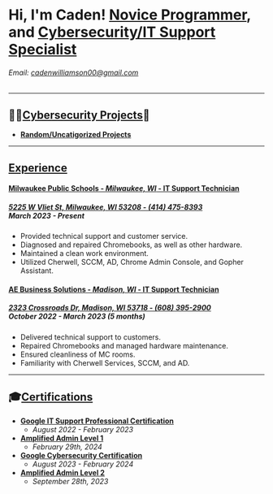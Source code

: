 Hi, I'm Caden!
[Novice Programmer](https://github.com/porkknox), and [Cybersecurity/IT Support Specialist](https://www.linkedin.com/in/caden-williamson)
================================================================
###### Email: cadenwilliamson00@gmail.com 

---

## 👨‍💻<u>Cybersecurity Projects</u>💾

- **[Random/Uncatigorized Projects](https://github.com/porkknox/hello-world)**

---

## <u>Experience</u>

#### <u>Milwaukee Public Schools - *Milwaukee, WI* - IT Support Technician</u>
##### [5225 W Vliet St, Milwaukee, WI 53208 - (414) 475-8393](https://shorturl.at/gRZLN) <br/> March 2023 - Present
  - Provided technical support and customer service.
  - Diagnosed and repaired Chromebooks, as well as other hardware.
  - Maintained a clean work environment.
  - Utilized Cherwell, SCCM, AD, Chrome Admin Console, and Gopher Assistant.

#### <u>AE Business Solutions - *Madison, WI* - IT Support Technician</u>
##### [2323 Crossroads Dr, Madison, WI 53718 - (608) 395-2900](https://shorturl.at/g0YXI) <br/> October 2022 - March 2023 (5 months)
  - Delivered technical support to customers.
  - Repaired Chromebooks and managed hardware maintenance.
  - Ensured cleanliness of MC rooms.
  - Familiarity with Cherwell Services, SCCM, and AD.

---

## 🎓<u>Certifications</u>

  - **[Google IT Support Professional Certification](https://coursera.org/share/6da63dddb107e55eb2dee80dc6a10677)**
    - *August 2022 - February 2023*
  - **[Amplified Admin Level 1](https://www.credential.net/2044467b-d3da-4fd7-9f4a-8943f10c9425)**
    - *February 29th, 2024*
  - **[Google Cybersecurity Certification](https://coursera.org/share/6b7de2b649cd3d3210c5e8e83cd4a660)**
    - *August 2023 - February 2024*
  - **[Amplified Admin Level 2](https://amplifiedit.docebosaas.com/learn)**
    - *September 28th, 2023*